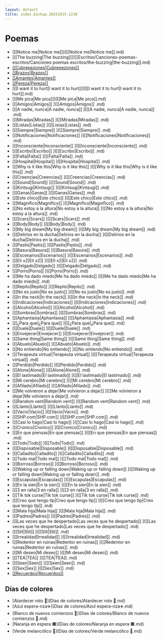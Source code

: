 ```yaml
---
layout: default
title: index.backup.20251015-2238
---
```


# Poemas

- [[[Notice me|Notice me]]]([[Notice me|Notice me]].md)
- [[[The buzzing|The buzzing]]]([[Escritos/Canciones-poemas-escritos/Canciones poemas escritos/the-buzzing|the-buzzing]].md)
- [[[Cubrepezones|Cubrepezones]]]([[Cubrepezones|Cubrepezones]].md)
- [[[Brazos|Brazos]]]([[Brazos|Brazos]].md)
- [[[Amantes|Amantes]]]([[Amantes|Amantes]].md)
- [[[Pereza|Pereza]]]([[Pereza|Pereza]].md)
- [[[I want it to hurt|I want it to hurt]]]([[I want it to hurt|I want it to hurt]].md)
- [[[Me pica|Me pica]]]([[Me pica|Me pica]].md)
- [[[Amigos|Amigos]]  ]([[Amigos|Amigos]]  .md)
- [[[A nadie, nunca|A nadie, nunca]]  ]([[A nadie, nunca|A nadie, nunca]]  .md)
- [[[Miradas|Miradas]]  ]([[Miradas|Miradas]]  .md)
- [[[Listas|Listas]]  ]([[Listas|Listas]]  .md)
- [[[Siempre|Siempre]]  ]([[Siempre|Siempre]]  .md)
- [[[Notificaciones|Notificaciones]]  ]([[Notificaciones|Notificaciones]]  .md)
- [[[Inconsciente|Inconsciente]]  ]([[Inconsciente|Inconsciente]]  .md)
- [[[Escribo|Escribo]]  ]([[Escribo|Escribo]]  .md)
- [[[Falta|Falta]]  ]([[Falta|Falta]]  .md)
- [[[Hospital|Hospital]]  ]([[Hospital|Hospital]]  .md)
- [[[Why is it like this|Why is it like this]]  ]([[Why is it like this|Why is it like this]]  .md)
- [[[Creencias|Creencias]]  ]([[Creencias|Creencias]]  .md)
- [[[Sound|Sound]]  ]([[Sound|Sound]]  .md)
- [[[Kintsugi|Kintsugi]]  ]([[Kintsugi|Kintsugi]]  .md)
- [[[Ganas|Ganas]]  ]([[Ganas|Ganas]]  .md)
- [[[Este chico|Este chico]]  ]([[Este chico|Este chico]]  .md)
- [[[Magnifico|Magnifico]]  ]([[Magnifico|Magnifico]]  .md)
- [[[No estoy a la altura|No estoy a la altura]]  ]([[No estoy a la altura|No estoy a la altura]]  .md)
- [[[Scars|Scars]]  ]([[Scars|Scars]]  .md)
- [[[Body|Body]]  ]([[Body|Body]]  .md)
- [[[My big dream|My big dream]]  ]([[My big dream|My big dream]]  .md)
- [[[Delirios en la ducha|Delirios en la ducha]]  ]([[Delirios en la ducha|Delirios en la ducha]]  .md)
- [[[Pastis|Pastis]]  ]([[Pastis|Pastis]]  .md)
- [[[Basura|Basura]]  ]([[Basura|Basura]]  .md)
- [[[Escenarios|Escenarios]]  ]([[Escenarios|Escenarios]]  .md)
- [[[Eli x2|Eli x2]]  ]([[Eli x2|Eli x2]]  .md)
- [[[Delgado|Delgado]]  ]([[Delgado|Delgado]]  .md)
- [[[Porro|Porro]]  ]([[Porro|Porro]]  .md)
- [[[Me ha dado miedo|Me ha dado miedo]]  ]([[Me ha dado miedo|Me ha dado miedo]]  .md)
- [[[Repito|Repito]]  ]([[Repito|Repito]]  .md)
- [[[No es justo|No es justo]]  ]([[No es justo|No es justo]]  .md)
- [[[In the neck|In the neck]]  ]([[In the neck|In the neck]]  .md)
- [[[Indicaciones|Indicaciones]]  ]([[Indicaciones|Indicaciones]]  .md)
- [[[Alcohol|Alcohol]]  ]([[Alcohol|Alcohol]]  .md)
- [[[Sombras|Sombras]]  ]([[Sombras|Sombras]]  .md)
- [[[Aphantasia|Aphantasia]]  ]([[Aphantasia|Aphantasia]]  .md)
- [[[¿Para que|¿Para que]]  ]([[¿Para que|¿Para que]]  .md)
- [[[Duele|Duele]]  ]([[Duele|Duele]]  .md)
- [[[Envejecer|Envejecer]]  ]([[Envejecer|Envejecer]]  .md)
- [[[Same thing|Same thing]]  ]([[Same thing|Same thing]]  .md)
- [[[Abuelo|Abuelo]]  ]([[Abuelo|Abuelo]]  .md)
- [[[No entiendo|No entiendo]]  ]([[No entiendo|No entiendo]]  .md)
- [[[Terapeuta virtual|Terapeuta virtual]]  ]([[Terapeuta virtual|Terapeuta virtual]]  .md)
- [[[Perdido|Perdido]]  ]([[Perdido|Perdido]]  .md)
- [[[Alone|Alone]]  ]([[Alone|Alone]]  .md)
- [[[El lastimado|El lastimado]]  ]([[El lastimado|El lastimado]]  .md)
- [[[Mi cerebro|Mi cerebro]]  ]([[Mi cerebro|Mi cerebro]]  .md)
- [[[Afilado|Afilado]]  ]([[Afilado|Afilado]]  .md)
- [[[Me volvieron a dejar|Me volvieron a dejar]]  ]([[Me volvieron a dejar|Me volvieron a dejar]]  .md)
- [[[Random vent|Random vent]]  ]([[Random vent|Random vent]]  .md)
- [[[Llanto|Llanto]]  ]([[Llanto|Llanto]]  .md)
- [[[Vacio|Vacio]]  ]([[Vacio|Vacio]]  .md)
- [[[SHP.com|SHP.com]]  ]([[SHP.com|SHP.com]]  .md)
- [[[Casi lo hago|Casi lo hago]]  ]([[Casi lo hago|Casi lo hago]]  .md)
- [[[Cronico|Cronico]]  ]([[Cronico|Cronico]]  .md)
- [[[En que piensas|En que piensas]]  ]([[En que piensas|En que piensas]]  .md)
- [[[Todo|Todo]]  ]([[Todo|Todo]]  .md)
- [[[Disposable|Disposable]]  ]([[Disposable|Disposable]]  .md)
- [[[Calladito|Calladito]]  ]([[Calladito|Calladito]]  .md)
- [[[Todo mal|Todo mal]]  ]([[Todo mal|Todo mal]]  .md)
- [[[Borroso|Borroso]]  ]([[Borroso|Borroso]]  .md)
- [[[Waking up or falling down|Waking up or falling down]]  ]([[Waking up or falling down|Waking up or falling down]]  .md)
- [[[Escapulas|Escapulas]]  ]([[Escapulas|Escapulas]]  .md)
- [[[En la sien|En la sien]]  ]([[En la sien|En la sien]]  .md)
- [[[3 en ralla|3 en ralla]]  ]([[3 en ralla|3 en ralla]]  .md)
- [[[Tik tok curse|Tik tok curse]]  ]([[Tik tok curse|Tik tok curse]]  .md)
- [[[Creo que tengo tlp|Creo que tengo tlp]]  ]([[Creo que tengo tlp|Creo que tengo tlp]]  .md)
- [[[Mala hija|Mala hija]]  ]([[Mala hija|Mala hija]]  .md)
- [[[Padres|Padres]]  ]([[Padres|Padres]]  .md)
- [[[Las veces que he despertado|Las veces que he despertado]]  ]([[Las veces que he despertado|Las veces que he despertado]]  .md)
- [[[Slit|Slit]]  ]([[Slit|Slit]]  .md)
- [[[Irrealidad|Irrealidad]]  ]([[Irrealidad|Irrealidad]]  .md)
- [[[Redentor en ruinas|Redentor en ruinas]]  ]([[Redentor en ruinas|Redentor en ruinas]]  .md)
- [[[Mi deseo|Mi deseo]]  ]([[Mi deseo|Mi deseo]]  .md)
- [[[TEA|TEA]]  ]([[TEA|TEA]]  .md)
- [[[Seen|Seen]]  ]([[Seen|Seen]]  .md)
- [[[Sex|Sex]]  ]([[Sex|Sex]]  .md)
- [[[Recuerdos|Recuerdos]]]([[Recuerdos|Recuerdos]].md)

## Días de colores
- [Atardecer roto 🍑](Dias de colores/Atardecer roto 🍑.md)
- [Azul espera-nza✈️](Dias de colores/Azul espera-nza✈️.md)
- [Blanco de nuevos comienzos 🤍](Dias de colores/Blanco de nuevos comienzos 🤍.md)
- [Naranja en espera 🟧](Dias de colores/Naranja en espera 🟧.md)
- [Verde melancólico 🌱](Dias de colores/Verde melancólico 🌱.md)
